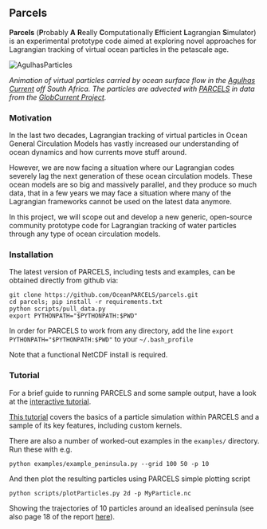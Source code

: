 ## Parcels

**Parcels** (**P**robably **A** **R**eally **C**omputationally
**E**fficient **L**agrangian **S**imulator) is an experimental
prototype code aimed at exploring novel approaches for Lagrangian
tracking of virtual ocean particles in the petascale age.

![AgulhasParticles](http://oceanparcels.org/animated-gifs/globcurrent_fullyseeded.gif)

*Animation of virtual particles carried by ocean surface flow in the [Agulhas Current](https://en.wikipedia.org/wiki/Agulhas_Current) off South Africa. The particles are advected with [PARCELS](http://oceanparcels.org/) in data from the [GlobCurrent Project](http://globcurrent.ifremer.fr/products-data/products-overview).*

### Motivation

In the last two decades, Lagrangian tracking of virtual particles in Ocean General Circulation Models has vastly increased our understanding of ocean dynamics and how currents move stuff around.

However, we are now facing a situation where our Lagrangian codes severely lag the next generation of these ocean circulation models. These ocean models are so big and massively parallel, and they produce so much data, that in a few years we may face a situation where many of the Lagrangian frameworks cannot be used on the latest data anymore.

In this project, we will scope out and develop a new generic, open-source community prototype code for Lagrangian tracking of water particles through any type of ocean circulation models. 

### Installation

The latest version of PARCELS, including tests and examples, can be
obtained directly from github via:
```
git clone https://github.com/OceanPARCELS/parcels.git
cd parcels; pip install -r requirements.txt
python scripts/pull_data.py
export PYTHONPATH="$PYTHONPATH:$PWD"
```
In order for PARCELS to work from any directory, add the line 
`export PYTHONPATH="$PYTHONPATH:$PWD"` to your `~/.bash_profile`

Note that a functional NetCDF install is required.

### Tutorial

For a brief guide to running PARCELS and some sample output, have a look at the [interactive tutorial](http://nbviewer.jupyter.org/github/OceanPARCELS/parcels/blob/master/examples/PARCELStutorial.ipynb).

[This tutorial](http://nbviewer.jupyter.org/github/OceanPARCELS/parcels/blob/master/examples/PARCELStutorial.ipynb) covers the basics of a particle simulation within PARCELS and a sample of its key features, including custom kernels.

There are also a number of worked-out examples in the `examples/` directory. Run these with e.g.
```
python examples/example_peninsula.py --grid 100 50 -p 10
```
And then plot the resulting particles using PARCELS simple plotting script
```
python scripts/plotParticles.py 2d -p MyParticle.nc
```
Showing the trajectories of 10 particles around an idealised peninsula (see also page 18 of the report [here](http://archimer.ifremer.fr/doc/00157/26792/24888.pdf)).